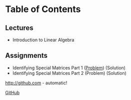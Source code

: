 # Table of Contents
## Lectures
- Introduction to Linear Algebra

## Assignments
- Identifying Special Matrices Part 1 ([Problem](http://github.com)) (Solution)
- Identifying Special Matrices Part 2 (Problem) (Solution)

http://github.com - automatic!

[GitHub](http://github.com)
